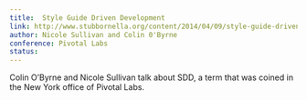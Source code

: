```yaml
---
title:  Style Guide Driven Development
link: http://www.stubbornella.org/content/2014/04/09/style-guide-driven-development/
author: Nicole Sullivan and Colin 0'Byrne
conference: Pivotal Labs
status:
---
```


Colin O’Byrne and Nicole Sullivan talk about SDD, a term that was coined in the New York office of Pivotal Labs.